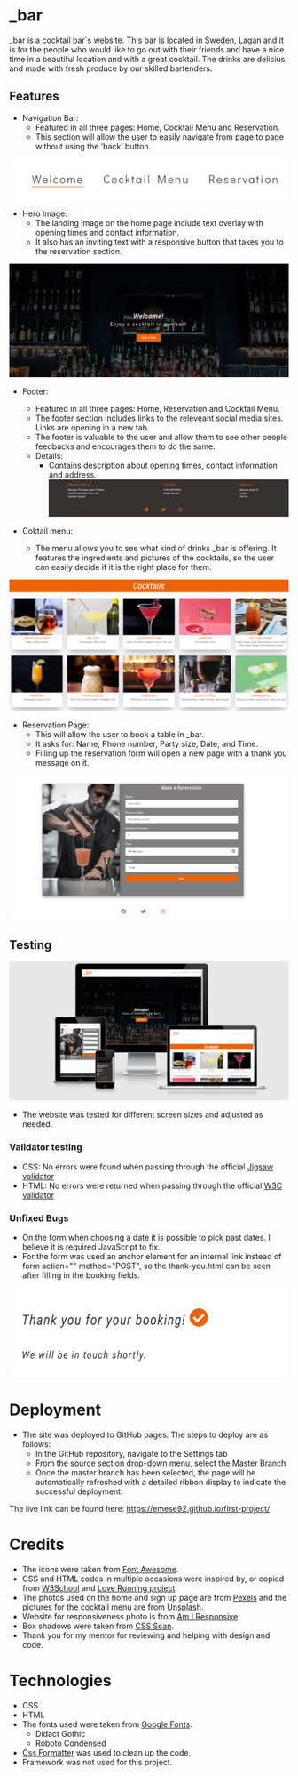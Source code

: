 # _bar
_bar is a cocktail bar`s website. This bar is located in Sweden, Lagan and it is for the people who would like to go out with their friends and have a nice time in a beautiful location and with a great cocktail. The drinks are delicius, and made with fresh produce by our skilled bartenders.



## Features
 * Navigation Bar: 
    - Featured in all three pages: Home, Cocktail Menu and Reservation.
    - This section will allow the user to easily navigate from page to page without using the ‘back’ button.

![Navigation](/assets/images/navigation.png)

 * Hero Image:
    - The landing image on the home page include text overlay with opening times and contact information.
    - It also has an inviting text with a responsive button that takes you to the reservation section. 

![Hero Image](/assets/images/hero-image.png)
    
 * Footer:
    - Featured in all three pages: Home, Reservation and Cocktail Menu.
    - The footer section includes links to the releveant social media sites. Links are opening in a new tab.
    - The footer is valuable to the user and allow them to see other people feedbacks and encourages them to do the same.
    - Details:
       - Contains description about opening times, contact information and address.
![Footer](/assets/images/footer.png)
    
 * Coktail menu:
    - The menu allows you to see what kind of drinks _bar is offering. It features the ingredients and pictures of the cocktails, so the user can easily decide if it is the right place for them.

![Coktail menu](/assets/images/cocktail.png)
    
 * Reservation Page:
    - This will allow the user to book a table in _bar.
    - It asks for: Name, Phone number, Party size, Date, and Time.
    - Filling up the reservation form will open a new page with a thank you message on it.

![Reservation](/assets/images/reserv.png)

## Testing

![Site responsiveness](/assets/images/responsive1.png)
   - The website was tested for different screen sizes and adjusted as needed.

 ### Validator testing
 * CSS: No errors were found when passing through the official [Jigsaw  validator](https://jigsaw.w3.org/css-validator/validator?uri=https%3A%2F%2Femese92.github.io%2Ffirst-project%2Fform.html&profile=css3svg&usermedium=all&warning=1&vextwarning=&lang=sv)
 * HTML: No errors were returned when passing through the official [W3C validator](https://validator.w3.org/nu/?doc=https%3A%2F%2Femese92.github.io%2Ffirst-project%2Findex.html)


 ### Unfixed Bugs
 * On the form when choosing a date it is possible to pick past dates. I believe it is required JavaScript to fix.
 * For the form was used an anchor element for an internal link instead of form action="" method="POST", so the thank-you.html can be seen after filling in the booking fields.

![thank-you](/assets/images/thankyou.png)

# Deployment
   * The site was deployed to GitHub pages. The steps to deploy are as follows:
      - In the GitHub repository, navigate to the Settings tab
      - From the source section drop-down menu, select the Master Branch
      - Once the master branch has been selected, the page will be automatically refreshed with a detailed ribbon display to indicate the successful deployment.

The live link can be found here: https://emese92.github.io/first-project/

# Credits
- The icons were taken from [Font Awesome](https://fontawesome.com/v5.15/icons/check-circle?style=solid).
- CSS and HTML codes in multiple occasions were inspired by, or copied from [W3School](https://www.w3schools.com/css/default.asp) and [Love Running project](https://github.com/Emese92/love-running.git).
- The photos used on the home and sign up page are from [Pexels](https://www.pexels.com/sv-se/) and the pictures for the cocktail menu are from [Unsplash](https://unsplash.com/).
- Website for responsiveness photo is from [Am I Responsive](http://ami.responsivedesign.is/#).
- Box shadows were taken from [CSS Scan](https://getcssscan.com/css-box-shadow-examples).
- Thank you for my mentor for reviewing and helping with design and code.

# Technologies
- CSS
- HTML
- The fonts used were taken from [Google Fonts](https://fonts.google.com/).
   - Didact Gothic
   - Roboto Condensed
- [Css Formatter](https://webformatter.com/css) was used to clean up the code.
- Framework was not used for this project.